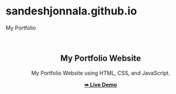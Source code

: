 # sandeshjonnala.github.io
My Portfolio


<div align="center">

  <br />

  <h2 align="center">My Portfolio Website</h2>

  My Portfolio Website using HTML, CSS, and JavaScript.

  <a href="https://sandeshjonnala.github.io/" target="_blank"><strong>➥ Live Demo</strong></a>

</div>
